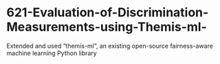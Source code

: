# 621-Evaluation-of-Discrimination-Measurements-using-Themis-ml-
Extended and used “themis-ml”, an existing open-source fairness-aware machine learning Python library
